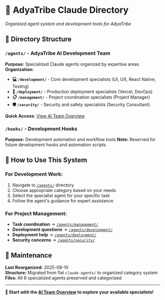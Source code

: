 # 🤖 AdyaTribe Claude Directory

*Organized agent system and development tools for AdyaTribe*

## 📁 Directory Structure

### `/agents/` - AdyaTribe AI Development Team
**Purpose:** Specialized Claude agents organized by expertise areas
**Organization:**

- **💻 `/development/`** - Core development specialists (UI, UX, React Native, Testing)
- **🚀 `/deployment/`** - Production deployment specialists (Vercel, DevOps)
- **📋 `/management/`** - Project coordination specialists (Project Manager)
- **🛡️ `/security/`** - Security and safety specialists (Security Consultant)

**Quick Access:** [View AI Team Overview](agents/README.md)

### `/hooks/` - Development Hooks
**Purpose:** Development automation and workflow tools
**Note:** Reserved for future development hooks and automation scripts

## 🎯 How to Use This System

### For Development Work:
1. Navigate to [`/agents/`](agents/README.md) directory
2. Choose appropriate category based on your needs
3. Select the specialist agent for your specific task
4. Follow the agent's guidance for expert assistance

### For Project Management:
- **Task coordination** → [`/agents/management/`](agents/management/README.md)
- **Development questions** → [`/agents/development/`](agents/development/README.md)
- **Deployment help** → [`/agents/deployment/`](agents/deployment/README.md)
- **Security concerns** → [`/agents/security/`](agents/security/README.md)

## 🔧 Maintenance

**Last Reorganized:** 2025-08-10  
**Structure:** Migrated from flat `claude-agents/` to organized category system  
**Files:** All 8 specialized agents preserved and categorized  

---

**🌟 Start with the [AI Team Overview](agents/README.md) to explore your available specialists!**